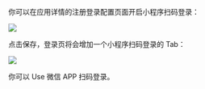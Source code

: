 你可以在应用详情的注册登录配置页面开启小程序扫码登录：

![](./images/config-social-connections.jpg)

点击保存，登录页将会增加一个小程序扫码登录的 Tab：

![](./images/example.jpg)

你可以 Use 微信 APP 扫码登录。
